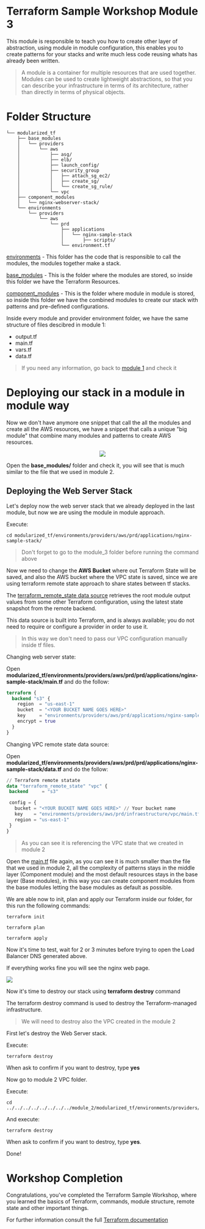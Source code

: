 # Terraform Sample Workshop Module 3

This module is responsible to teach you how to create other layer of abstraction, using module in module configuration, this enables you to create patterns for your stacks and write much less code reusing whats has already been written.

> A module is a container for multiple resources that are used together. Modules can be used to create lightweight abstractions, so that you can describe your infrastructure in terms of its architecture, rather than directly in terms of physical objects.

# Folder Structure

```
└── modularized_tf
    ├── base_modules
    │   └── providers
    │       └── aws
    │           ├── asg/
    │           ├── elb/
    │           ├── launch_config/
    │           ├── security_group
    │           │   ├── attach_sg_ec2/
    │           │   ├── create_sg/
    │           │   └── create_sg_rule/
    │           └── vpc
    ├── component_modules
    │   └── nginx-webserver-stack/
    └── environments
        └── providers
            └── aws
                └── prd
                    ├── applications
                    │   └── nginx-sample-stack
                    │       ├── scripts/
                    └── environment.tf
```

[environments](modularized_tf/environments) - This folder has the code that is responsible to call the modules, the modules together make a stack.

[base_modules](modularized_tf/modules) - This is the folder where the modules are stored, so inside this folder we have the Terraform Resources.

[component_modules](modularized_tf/component_modules) - This is the folder where module in module is stored, so inside this folder we have the combined modules to create our stack with patterns and pre-defined configurations.

Inside every module and provider environment folder, we have the same structure of files descibred in module 1:

- output.tf
- main.tf
- vars.tf
- data.tf

> If you need any information, go back to [module 1](../module_1/) and check it

# Deploying our stack in a module in module way

Now we don't have anymore one snippet that call the all the modules and create all the AWS resources, we have a snippet that calls a unique "big module" that combine many modules and patterns to create AWS resources.

<p align="center"> 
<img src="images/terraform_agreggated_module.png">
</p>

Open the **base_modules/** folder and check it, you will see that is much similar to the file that we used in module 2.

## Deploying the Web Server Stack

Let's deploy now the web server stack that we already deployed in the last module, but now we are using the module in module approach.

Execute:

```shell
cd modularized_tf/environments/providers/aws/prd/applications/nginx-sample-stack/
```
> Don't forget to go to the module_3 folder before running the command above

Now we need to change the **AWS Bucket** where out Terraform State will be saved, and also the AWS bucket where the VPC state is saved, since we are using terraform remote state approach to share states between tf stacks.

The [terraform_remote_state data source](https://www.terraform.io/docs/providers/terraform/d/remote_state.html) retrieves the root module output values from some other Terraform configuration, using the latest state snapshot from the remote backend.

This data source is built into Terraform, and is always available; you do not need to require or configure a provider in order to use it.

> In this way we don't need to pass our VPC configuration manually inside tf files.

Changing web server state:

Open **modularized_tf/environments/providers/aws/prd/prd/applications/nginx-sample-stack/main.tf** and do the follow:

```terraform
terraform {
  backend "s3" {
    region  = "us-east-1"
    bucket  = "<YOUR BUCKET NAME GOES HERE>"
    key     = "environments/providers/aws/prd/applications/nginx-sample-stack/main.tf"
    encrypt = true
  }
}
```

Changing VPC remote state data source:

Open **modularized_tf/environments/providers/aws/prd/prd/applications/nginx-sample-stack/data.tf** and do the follow:

```terraform
// Terraform remote statate
data "terraform_remote_state" "vpc" {
 backend     = "s3"

 config = {
   bucket = "<YOUR BUCKET NAME GOES HERE>" // Your bucket name
   key    = "environments/providers/aws/prd/infraestructure/vpc/main.tf"
   region = "us-east-1"
 }
}
```

> As you can see it is referencing the VPC state that we created in module 2

Open the [main.tf](modularized_tf/environments/providers/aws/prd/prd/applications/nginx-sample-stack/main.tf) file again, as you can see it is much smaller than the file that we used in module 2, all the complexity of patterns stays in the middle layer (Component module) and the most default resources stays in the base layer (Base modules), in this way you can create component modules from the base modules letting the base modules as default as possible.

We are able now to init, plan and apply our Terraform inside our folder, for this run the following commands:

```
terraform init
```

```
terraform plan
```

```
terraform apply
```

Now it's time to test, wait for 2 or 3 minutes before trying to open the Load Balancer DNS generated above.

If everything works fine you will see the nginx web page.

<p align="left"> 
<img src="images/nginx_page.png">
</p>

Now it's time to destroy our stack using **terraform destroy** command

The terraform destroy command is used to destroy the Terraform-managed infrastructure.

> We will need to destroy also the VPC created in the module 2

First let's destroy the Web Server stack.

Execute:

```
terraform destroy
```

When ask to confirm if you want to destroy, type **yes**

Now go to module 2 VPC folder.

Execute:

```shell
cd ../../../../../../../../module_2/modularized_tf/environments/providers/aws/prd/infraestructure/vpc
```

And execute:

```
terraform destroy
```

When ask to confirm if you want to destroy, type **yes**.

Done!

# Workshop Completion

Congratulations, you've completed the Terraform Sample Workshop, where you learned the basics of Terraform, commands, module structure, remote state and other important things.

For further information consult the full [Terraform documentation](https://www.terraform.io/intro/index.html)